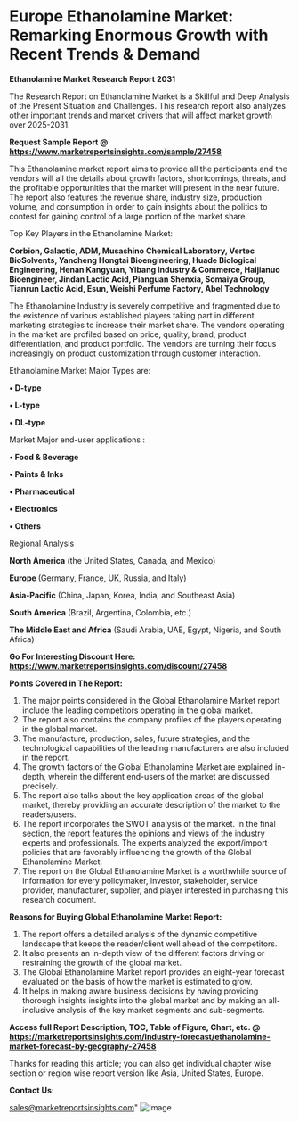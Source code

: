 # Europe Ethanolamine Market: Remarking Enormous Growth with Recent Trends & Demand

<strong>Ethanolamine Market Research Report 2031</strong>

The Research Report on Ethanolamine Market is a Skillful and Deep Analysis of the Present Situation and Challenges. This research report also analyzes other important trends and market drivers that will affect market growth over 2025-2031.

<strong>Request Sample Report @ <a href=https://www.marketreportsinsights.com/sample/27458>https://www.marketreportsinsights.com/sample/27458</a></strong>

This Ethanolamine market report aims to provide all the participants and the vendors will all the details about growth factors, shortcomings, threats, and the profitable opportunities that the market will present in the near future. The report also features the revenue share, industry size, production volume, and consumption in order to gain insights about the politics to contest for gaining control of a large portion of the market share.

Top Key Players in the Ethanolamine Market:

<strong>Corbion, Galactic, ADM, Musashino Chemical Laboratory, Vertec BioSolvents, Yancheng Hongtai Bioengineering, Huade Biological Engineering, Henan Kangyuan, Yibang Industry & Commerce, Haijianuo Bioengineer, Jindan Lactic Acid, Pianguan Shenxia, Somaiya Group, Tianrun Lactic Acid, Esun, Weishi Perfume Factory, Abel Technology</strong>

The Ethanolamine Industry is severely competitive and fragmented due to the existence of various established players taking part in different marketing strategies to increase their market share. The vendors operating in the market are profiled based on price, quality, brand, product differentiation, and product portfolio. The vendors are turning their focus increasingly on product customization through customer interaction.

Ethanolamine Market Major Types are:

<strong>• D-type

• L-type

• DL-type</strong>

Market Major end-user applications :

<strong>• Food & Beverage

• Paints & Inks

• Pharmaceutical

• Electronics

• Others</strong>

Regional Analysis

</u><strong><b>North America</b></strong> (the United States, Canada, and Mexico)

<strong><b>Europe </b></strong>(Germany, France, UK, Russia, and Italy)

<strong><b>Asia-Pacific</b></strong> (China, Japan, Korea, India, and Southeast Asia)

<strong><b>South America</b></strong> (Brazil, Argentina, Colombia, etc.)

<strong><b>The Middle East and Africa</b></strong> (Saudi Arabia, UAE, Egypt, Nigeria, and South Africa)

<strong>Go For Interesting Discount Here: <a href=https://www.marketreportsinsights.com/discount/27458>https://www.marketreportsinsights.com/discount/27458</a></strong>

<strong>Points Covered in The Report:</strong>
<ol>
  <li>The major points considered in the Global Ethanolamine Market report include the leading competitors operating in the global market.</li>
  <li>The report also contains the company profiles of the players operating in the global market.</li>
  <li>The manufacture, production, sales, future strategies, and the technological capabilities of the leading manufacturers are also included in the report.</li>
  <li>The growth factors of the Global Ethanolamine Market are explained in-depth, wherein the different end-users of the market are discussed precisely.</li>
  <li>The report also talks about the key application areas of the global market, thereby providing an accurate description of the market to the readers/users.</li>
  <li>The report incorporates the SWOT analysis of the market. In the final section, the report features the opinions and views of the industry experts and professionals. The experts analyzed the export/import policies that are favorably influencing the growth of the Global Ethanolamine Market.</li>
  <li>The report on the Global Ethanolamine Market is a worthwhile source of information for every policymaker, investor, stakeholder, service provider, manufacturer, supplier, and player interested in purchasing this research document.</li>
</ol>
<strong>Reasons for Buying Global Ethanolamine Market Report:</strong>

<ol>
  <li>The report offers a detailed analysis of the dynamic competitive landscape that keeps the reader/client well ahead of the competitors.</li>
  <li>It also presents an in-depth view of the different factors driving or restraining the growth of the global market.</li>
  <li>The Global Ethanolamine Market report provides an eight-year forecast evaluated on the basis of how the market is estimated to grow.</li>
  <li>It helps in making aware business decisions by having providing thorough insights insights into the global market and by making an all-inclusive analysis of the key market segments and sub-segments.</li>
</ol>
<strong>Access full Report Description, TOC, Table of Figure, Chart, etc. @ <a href=https://marketreportsinsights.com/industry-forecast/ethanolamine-market-forecast-by-geography-27458>https://marketreportsinsights.com/industry-forecast/ethanolamine-market-forecast-by-geography-27458</a></strong>


Thanks for reading this article; you can also get individual chapter wise section or region wise report version like Asia, United States, Europe.

<strong>Contact Us:</strong>

sales@marketreportsinsights.com"
![image](https://github.com/user-attachments/assets/60c27bdf-b158-4488-adb4-5d4304ed39d9)
